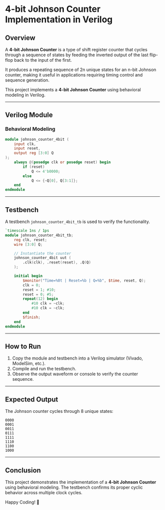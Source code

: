 # 4-bit Johnson Counter Implementation in Verilog

## Overview
A **4-bit Johnson Counter** is a type of shift register counter that cycles through a sequence of states by feeding the inverted output of the last flip-flop back to the input of the first.

It produces a repeating sequence of 2n unique states for an n-bit Johnson counter, making it useful in applications requiring timing control and sequence generation.

This project implements a **4-bit Johnson Counter** using behavioral modeling in Verilog.

---

## Verilog Module

### Behavioral Modeling
```verilog
module johnson_counter_4bit (
    input clk,
    input reset,
    output reg [3:0] Q
);
    always @(posedge clk or posedge reset) begin
        if (reset)
            Q <= 4'b0000;
        else
            Q <= {~Q[0], Q[3:1]};
    end
endmodule
```

---

## Testbench
A testbench `johnson_counter_4bit_tb` is used to verify the functionality.

```verilog
`timescale 1ns / 1ps
module johnson_counter_4bit_tb;
    reg clk, reset;
    wire [3:0] Q;

    // Instantiate the counter
    johnson_counter_4bit uut (
        .clk(clk), .reset(reset), .Q(Q)
    );

    initial begin
        $monitor("Time=%0t | Reset=%b | Q=%b", $time, reset, Q);
        clk = 0;
        reset = 1; #10;
        reset = 0; #5;
        repeat(12) begin
            #10 clk = ~clk;
            #10 clk = ~clk;
        end
        $finish;
    end
endmodule
```

---

## How to Run
1. Copy the module and testbench into a Verilog simulator (Vivado, ModelSim, etc.).
2. Compile and run the testbench.
3. Observe the output waveform or console to verify the counter sequence.

---

## Expected Output
The Johnson counter cycles through 8 unique states:

```
0000
0001
0011
0111
1111
1110
1100
1000
```

---

## Conclusion
This project demonstrates the implementation of a **4-bit Johnson Counter** using behavioral modeling. The testbench confirms its proper cyclic behavior across multiple clock cycles.

Happy Coding! 🚀


